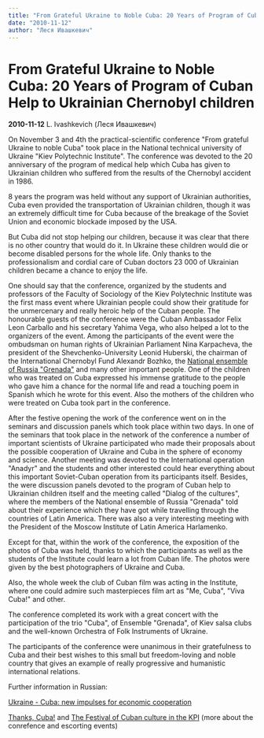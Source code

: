 ```yaml
---
title: "From Grateful Ukraine to Noble Cuba: 20 Years of Program of Cuban Help to Ukrainian Chernobyl children"
date: "2010-11-12"
author: "Леся Ивашкевич"
---
```


# From Grateful Ukraine to Noble Cuba: 20 Years of Program of Cuban Help to Ukrainian Chernobyl children

**2010-11-12** L. Ivashkevich (Леся Ивашкевич)

On November 3 and 4th the practical-scientific conference "From grateful Ukraine to noble Cuba" took place in the National technical university of Ukraine "Kiev Polytechnic Institute". The conference was devoted to the 20 anniversary of the program of medical help which Cuba has given to Ukrainian children who suffered from the results of the Chernobyl accident in 1986.

8 years the program was held without any support of Ukrainian authorities, Cuba even provided the transportation of Ukrainian children, though it was an extremely difficult time for Cuba because of the breakage of the Soviet Union and economic blockade imposed by the USA.

But Cuba did not stop helping our children, because it was clear that there is no other country that would do it. In Ukraine these children would die or become disabled persons for the whole life. Only thanks to the professionalism and cordial care of Cuban doctors 23 000 of Ukrainian children became a chance to enjoy the life.

One should say that the conference, organized by the students and professors of the Faculty of Sociology of the Kiev Polytechnic Institute was the first mass event where Ukrainian people could show their gratitude for the unmercenary and really heroic help of the Cuban people. The honourable guests of the conference were the Cuban Ambassador Felix Leon Carballo and his secretary Yahima Vega, who also helped a lot to the organizers of the event. Among the participants of the event were the ombudsman on human rights of Ukrainian Parliament Nina Karpacheva, the president of the Shevchenko-University Leonid Huberski, the chairman of the International Chernobyl Fund Alexandr Bozhko, the [National ensemble of Russia "Grenada"](http://www.agrenada.ru/page.php?menu_uid=153&lang=eng) and many other important people. One of the children who was treated on Cuba expressed his immense gratitude to the people who gave him a chance for the normal life and read a touching poem in Spanish which he wrote for this event. Also the mothers of the children who were treated on Cuba took part in the conference.

After the festive opening the work of the conference went on in the seminars and discussion panels which took place within two days. In one of the seminars that took place in the network of the conference a number of important scientists of Ukraine participated who made their proposals about the possible cooperation of Ukraine and Cuba in the sphere of economy and science. Another meeting was devoted to the International operation "Anadyr" and the students and other interested could hear everything about this important Soviet-Cuban operation from its participants itself. Besides, the were discussion panels devoted to the program of Cuban help to Ukrainian children itself and the meeting called "Dialog of the cultures", where the members of the National ensemble of Russia "Grenada" told about their experience which they have got while travelling through the countries of Latin America. There was also a very interesting meeting with the President of the Moscow Institute of Latin America Harlamenko.

Except for that, within the work of the conference, the exposition of the photos of Cuba was held, thanks to which the participants as well as the students of the Institute could learn a lot from Cuban life. The photos were given by the best photographers of Ukraine and Cuba.

Also, the whole week the club of Cuban film was acting in the Institute, where one could admire such masterpieces film art as "Me, Cuba", "Viva Cuba!" and other.

The conference completed its work with a great concert with the participation of the trio "Cuba", of Ensemble "Grenada", of Kiev salsa clubs and the well-known Orchestra of Folk Instruments of Ukraine.

The participants of the conference were unanimous in their gratefulness to Cuba and their best wishes to this small but freedom-loving and noble country that gives an example of really progressive and humanistic international relations.

Further information in Russian:

[Ukraine - Cuba: new impulses for economic cooperation](/2910.md)

[Thanks, Cuba!](/2915.md) and [The Festival of Cuban culture in the KPI](/2921.md) (more about the conrefence and escorting events)